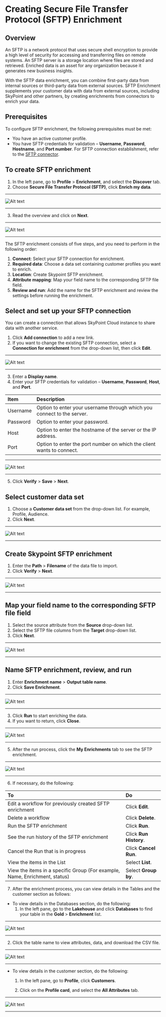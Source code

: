 # Creating Secure File Transfer Protocol (SFTP) Enrichment

## Overview

An SFTP is a network protocol that uses secure shell encryption to provide a high level of security for accessing and transferring files on remote systems. An SFTP server is a storage location where files are stored and retrieved. Enriched data is an asset for any organization because it generates new business insights.

With the SFTP data enrichment, you can combine first-party data from internal sources or third-party data from external sources. SFTP Enrichment supplements your customer data with data from external sources, including SkyPoint and other partners, by creating enrichments from connectors to enrich your data.

## Prerequisites

To configure SFTP enrichment, the following prerequisites must be met:

- You have an active customer profile.
- You have SFTP credentials for validation – **Username**, **Password**, **Hostname**, and **Port number**. For SFTP connection establishment, refer to the [SFTP connector](sftp.md).   

## To create SFTP enrichment

1. In the left pane, go to **Profile** > **Enrichment**, and select the **Discover** tab.
2. Choose **Secure File Transfer Protocol (SFTP)**, click **Enrich my data**.

---

![Alt text](https://github.com/skypointcloud/platform/blob/develop/docs/doc_snippets/SFTP_Enrich.png?raw=true)

---

3. Read the overview and click on **Next**.

---

![Alt text](https://github.com/skypointcloud/platform/blob/develop/docs/doc_snippets/SFTP_Overview.png?raw=true)

---

The SFTP enrichment consists of five steps, and you need to perform in the following order:

1. **Connect**: Select your SFTP connection for enrichment.
2. **Required data**: Choose a data set containing customer profiles you want to enrich.
3. **Location**: Create Skypoint SFTP enrichment.
4. **Attribute mapping**: Map your field name to the corresponding SFTP file field.
5. **Review and run**: Add the name for the SFTP enrichment and review the settings before running the enrichment.

## Select and set up your SFTP connection

You can create a connection that allows SkyPoint Cloud instance to share data with another service.

1. Click **Add connection** to add a new link.
2. If you want to change the existing SFTP connection, select a **Connection for enrichment** from the drop-down list, then click **Edit**.

---

![Alt text](https://github.com/skypointcloud/platform/blob/develop/docs/doc_snippets/SFTP_Connect.png?raw=true)

---

3. Enter a **Display name**.
4. Enter your SFTP credentials for validation – **Username**, **Password**, **Host**, and **Port**. 


|Item|Description|
| :- | :- |
|Username|Option to enter your username through which you connect to the server.|
|Password|Option to enter your password.|
|Host|Option to enter the hostname of the server or the IP address.|
|Port|Option to enter the port number on which the client wants to connect.|

---

![Alt text](https://github.com/skypointcloud/platform/blob/develop/docs/doc_snippets/SFTP_SetUpConnections.png?raw=true)

---

5. Click **Verify** > **Save** > **Next**.

## Select customer data set

1. Choose a **Customer data set** from the drop-down list. For example, Profile, Audience.
2. Click **Next**.

---

![Alt text](https://github.com/skypointcloud/platform/blob/develop/docs/doc_snippets/SFTP_RequiredData.png?raw=true)

---

## Create Skypoint SFTP enrichment

1. Enter the **Path** > **Filename** of the data file to import. 
2. Click **Verify** > **Next**.

---

![Alt text](https://github.com/skypointcloud/platform/blob/develop/docs/doc_snippets/SFTP_Location.png?raw=true)

---

## Map your field name to the corresponding SFTP file field

1. Select the source attribute from the **Source** drop-down list.
2. Select the SFTP file columns from the **Target** drop-down list. 
3. Click **Next**.

---

![Alt text](https://github.com/skypointcloud/platform/blob/develop/docs/doc_snippets/SFTP_DataMapping.png?raw=true)

---

## Name SFTP enrichment, review, and run

1. Enter **Enrichment name** > **Output table name**.
2. Click **Save Enrichment**.

---

![Alt text](https://github.com/skypointcloud/platform/blob/develop/docs/doc_snippets/SFTP_Name.png?raw=true)

---

3. Click **Run** to start enriching the data.
4. If you want to return, click **Close**.

---

![Alt text](https://github.com/skypointcloud/platform/blob/develop/docs/doc_snippets/SFTP_Run.png?raw=true)

---

5. After the run process, click the **My Enrichments** tab to see the SFTP enrichment.

---

![Alt text](https://github.com/skypointcloud/platform/blob/develop/docs/doc_snippets/SFTP_Output.png?raw=true)

---

6. If necessary, do the following:


|To|Do|
| :- | :- |
|Edit a workflow for previously created SFTP enrichment|Click **Edit**.|
|Delete a workflow|Click **Delete**.|
|Run the SFTP enrichment|Click **Run**.|
|See the run history of the SFTP enrichment|Click **Run History**.|
|Cancel the Run that is in progress|Click **Cancel Run**.|
|View the items in the List|Select **List**.|
|View the items in a specific Group (For example, Name, Enrichment, status)|Select **Group by**.|


7. After the enrichment process, you can view details in the Tables and the customer section as follows:
- To view details in the Databases section, do the following:
   1. In the left pane, go to the **Lakehouse** and click **Databases** to find your table in the **Gold** > **Enrichment** list.

---

![Alt text](https://github.com/skypointcloud/platform/blob/develop/docs/doc_snippets/SFTP_Entity.png?raw=true)

---

   2. Click the table name to view attributes, data, and download the CSV file.
   
---

![Alt text](https://github.com/skypointcloud/platform/blob/develop/docs/doc_snippets/SFTP_Entity_Attributes.png?raw=true)

---
    
- To view details in the customer section, do the following:
   1. In the left pane, go to **Profile**, click **Customers**.

   2. Click on the **Profile card**, and select the **All Attributes** tab.

---

![Alt text](https://github.com/skypointcloud/platform/blob/develop/docs/doc_snippets/SFTP_Profile_Customers.png?raw=true)

---

  
   
      




